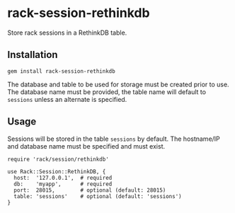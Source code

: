 # rack-session-rethinkdb

Store rack sessions in a RethinkDB table.

## Installation

    gem install rack-session-rethinkdb

The database and table to be used for storage must be created prior to use. The database name must be provided, the table name will default to `sessions` unless an alternate is specified.

## Usage

Sessions will be stored in the table `sessions` by default. The hostname/IP and
database name must be specified and must exist.

    require 'rack/session/rethinkdb'

    use Rack::Session::RethinkDB, {
      host:  '127.0.0.1',  # required
      db:    'myapp',      # required
      port:  28015,        # optional (default: 28015)
      table: 'sessions'    # optional (default: 'sessions')
    }